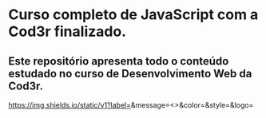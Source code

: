 # Curso completo de JavaScript com a Cod3r finalizado.
## Este repositório apresenta todo o conteúdo estudado no curso de Desenvolvimento Web da Cod3r.


https://img.shields.io/static/v1?label=<JavaScript>&message=<>&color=<yellow>&style=<forthebadge>&logo=<javascript>

